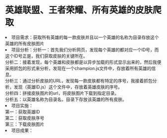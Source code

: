 # 英雄联盟、王者荣耀、所有英雄的皮肤爬取
<li>项目需求：获取所有英雄的每一款皮肤并且以一个英雄的名称为目录存放这个英雄的所有皮肤图片
<br><li>项目分析：分析一：首先我们分析网页，发现每个英雄的都对应一个ID号，而这个ID号正是，我们获取皮肤的关键所在。
        <br>分析二：接着发现，每个英雄和皮肤都是以异步加载的形式显示出来的，然后我便采用抓包的形式来分析，发现在一个champion.js文件中，存放着所有英雄的信息。
        <br>分析三：通过分析皮肤的URL，发现每一款皮肤都有特定的序号，我接着抓包分析，发现（英雄ID.js）这个文件中，存放着英雄皮肤的序号。
        <br>分析四：拼接皮肤图片的url，将皮肤图片下载到指定目录。
        <br>分析五：以英雄名称为目录名，目录下存放该英雄的所有皮肤。
<br><li>项目实施：<br>第一：获取英雄ID<br>第二：获取皮肤序号<br>第三：下载皮肤图片
<br><li>项目成果：
